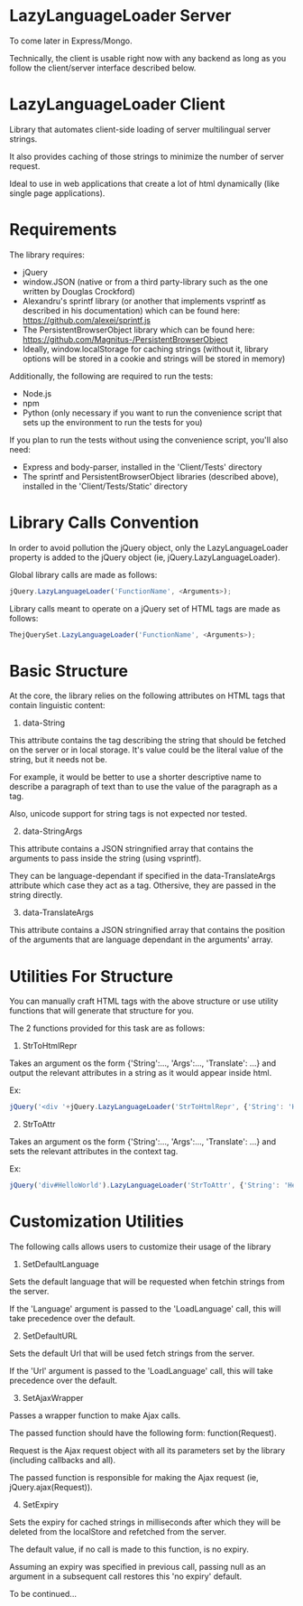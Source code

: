 LazyLanguageLoader Server
=========================

To come later in Express/Mongo.

Technically, the client is usable right now with any backend as long as you follow the client/server interface described below.

LazyLanguageLoader Client
=========================

Library that automates client-side loading of server multilingual server strings.

It also provides caching of those strings to minimize the number of server request.

Ideal to use in web applications that create a lot of html dynamically (like single page applications).

Requirements
============

The library requires: 
- jQuery
- window.JSON (native or from a third party-library such as the one written by Douglas Crockford)
- Alexandru's sprintf library (or another that implements vsprintf as described in his documentation) which can be found here: https://github.com/alexei/sprintf.js
- The PersistentBrowserObject library which can be found here: https://github.com/Magnitus-/PersistentBrowserObject
- Ideally, window.localStorage for caching strings (without it, library options will be stored in a cookie and strings will be stored in memory)

Additionally, the following are required to run the tests:
- Node.js
- npm
- Python (only necessary if you want to run the convenience script that sets up the environment to run the tests for you)

If you plan to run the tests without using the convenience script, you'll also need:
- Express and body-parser, installed in the 'Client/Tests' directory
- The sprintf and PersistentBrowserObject libraries (described above), installed in the 'Client/Tests/Static' directory

Library Calls Convention
========================

In order to avoid pollution the jQuery object, only the LazyLanguageLoader property is added to the jQuery object (ie, jQuery.LazyLanguageLoader).

Global library calls are made as follows:

```javascript
jQuery.LazyLanguageLoader('FunctionName', <Arguments>);
```

Library calls meant to operate on a jQuery set of HTML tags are made as follows:

```javascript
ThejQuerySet.LazyLanguageLoader('FunctionName', <Arguments>);
```

Basic Structure
===============

At the core, the library relies on the following attributes on HTML tags that contain linguistic content:

1) data-String

This attribute contains the tag describing the string that should be fetched on the server or in local storage. It's value could be the literal value of the string, but it needs not be.

For example, it would be better to use a shorter descriptive name to describe a paragraph of text than to use the value of the paragraph as a tag.

Also, unicode support for string tags is not expected nor tested.

2) data-StringArgs

This attribute contains a JSON stringnified array that contains the arguments to pass inside the string (using vsprintf). 

They can be language-dependant if specified in the data-TranslateArgs attribute which case they act as a tag. Othersive, they are passed in the string directly.

3) data-TranslateArgs

This attribute contains a JSON stringnified array that contains the position of the arguments that are language dependant in the arguments' array.

Utilities For Structure
=======================

You can manually craft HTML tags with the above structure or use utility functions that will generate that structure for you.

The 2 functions provided for this task are as follows:

1) StrToHtmlRepr

Takes an argument os the form {'String':..., 'Args':..., 'Translate': ...} and output the relevant attributes in a string as it would appear inside html.

Ex: 

```javascript
jQuery('<div '+jQuery.LazyLanguageLoader('StrToHtmlRepr', {'String': 'Hello World'})+'></div>').appendTo(SomeParentTag);
```

2) StrToAttr

Takes an argument os the form {'String':..., 'Args':..., 'Translate': ...} and sets the relevant attributes in the context tag.

Ex:

```javascript
jQuery('div#HelloWorld').LazyLanguageLoader('StrToAttr', {'String': 'Hello World'});
```

Customization Utilities
=======================

The following calls allows users to customize their usage of the library

1) SetDefaultLanguage

Sets the default language that will be requested when fetchin strings from the server.

If the 'Language' argument is passed to the 'LoadLanguage' call, this will take precedence over the default.

2) SetDefaultURL

Sets the default Url that will be used fetch strings from the server.

If the 'Url' argument is passed to the 'LoadLanguage' call, this will take precedence over the default.

3) SetAjaxWrapper

Passes a wrapper function to make Ajax calls.

The passed function should have the following form: function(Request).

Request is the Ajax request object with all its parameters set by the library (including callbacks and all).

The passed function is responsible for making the Ajax request (ie, jQuery.ajax(Request)).

4) SetExpiry

Sets the expiry for cached strings in milliseconds after which they will be deleted from the localStore and refetched from the server.

The default value, if no call is made to this function, is no expiry. 

Assuming an expiry was specified in previous call, passing null as an argument in a subsequent call restores this 'no expiry' default.

To be continued...
